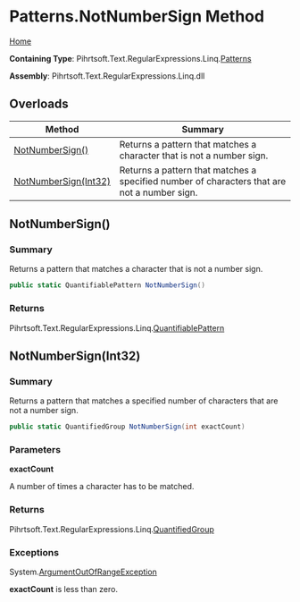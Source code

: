 # Patterns\.NotNumberSign Method

[Home](../../../../../../README.md)

**Containing Type**: Pihrtsoft\.Text\.RegularExpressions\.Linq\.[Patterns](../README.md)

**Assembly**: Pihrtsoft\.Text\.RegularExpressions\.Linq\.dll

## Overloads

| Method | Summary |
| ------ | ------- |
| [NotNumberSign()](#Pihrtsoft_Text_RegularExpressions_Linq_Patterns_NotNumberSign) | Returns a pattern that matches a character that is not a number sign\. |
| [NotNumberSign(Int32)](#Pihrtsoft_Text_RegularExpressions_Linq_Patterns_NotNumberSign_System_Int32_) | Returns a pattern that matches a specified number of characters that are not a number sign\. |

## NotNumberSign\(\) <a name="Pihrtsoft_Text_RegularExpressions_Linq_Patterns_NotNumberSign"></a>

### Summary

Returns a pattern that matches a character that is not a number sign\.

```csharp
public static QuantifiablePattern NotNumberSign()
```

### Returns

Pihrtsoft\.Text\.RegularExpressions\.Linq\.[QuantifiablePattern](../../QuantifiablePattern/README.md)

## NotNumberSign\(Int32\) <a name="Pihrtsoft_Text_RegularExpressions_Linq_Patterns_NotNumberSign_System_Int32_"></a>

### Summary

Returns a pattern that matches a specified number of characters that are not a number sign\.

```csharp
public static QuantifiedGroup NotNumberSign(int exactCount)
```

### Parameters

**exactCount**

A number of times a character has to be matched\.

### Returns

Pihrtsoft\.Text\.RegularExpressions\.Linq\.[QuantifiedGroup](../../QuantifiedGroup/README.md)

### Exceptions

System\.[ArgumentOutOfRangeException](https://docs.microsoft.com/en-us/dotnet/api/system.argumentoutofrangeexception)

**exactCount** is less than zero\.

